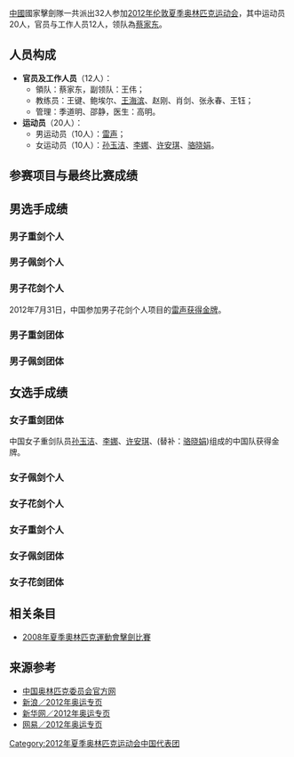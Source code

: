 [中國](../Page/中國.md "wikilink")國家擊劍隊一共派出32人参加[2012年伦敦夏季奥林匹克运动会](../Page/2012年夏季奥林匹克运动会.md "wikilink")，其中运动员20人，官员与工作人员12人，领队為[蔡家东](https://zh.wikipedia.org/wiki/蔡家东 "wikilink")。

## 人员构成

  - **官员及工作人员**（12人）：
      - 領队：蔡家东，副领队：王伟；
      - 教练员：王键、鲍埃尔、[王海滨](https://zh.wikipedia.org/wiki/王海滨 "wikilink")、赵刚、肖剑、张永春、王钰；
      - 管理：季道明、邵静，医生：高明。
  - **运动员**（20人）：
      - 男运动员（10人）：[雷声](https://zh.wikipedia.org/wiki/雷声 "wikilink")；
      - 女运动员（10人）：[孙玉洁](../Page/孙玉洁.md "wikilink")、[李娜](../Page/李娜_\(击剑运动员\).md "wikilink")、[许安琪](../Page/许安琪.md "wikilink")、[骆晓娟](../Page/骆晓娟.md "wikilink")。

## 参赛项目与最终比赛成绩

## 男选手成绩

### 男子重剑个人

### 男子佩剑个人

### 男子花剑个人

2012年7月31日，中国参加男子花剑个人项目的[雷声获得金牌](https://zh.wikipedia.org/wiki/雷声 "wikilink")。

### 男子重剑团体

### 男子佩剑团体

## 女选手成绩

### 女子重剑团体

中国女子重剑队员[孙玉洁](../Page/孙玉洁.md "wikilink")、[李娜](../Page/李娜_\(击剑运动员\).md "wikilink")、[许安琪](../Page/许安琪.md "wikilink")、(替补：[骆晓娟](../Page/骆晓娟.md "wikilink"))组成的中国队获得金牌。

### 女子佩剑个人

### 女子花剑个人

### 女子重剑个人

### 女子佩剑团体

### 女子花剑团体

## 相关条目

  - [2008年夏季奧林匹克運動會擊劍比賽](https://zh.wikipedia.org/wiki/2008年夏季奧林匹克運動會擊劍比賽 "wikilink")

## 来源参考

<references />

  - [中国奥林匹克委员会官方网](http://www.olympic.cn)
  - [新浪／2012年奥运专页](http://2012.sina.com.cn)
  - [新华网／2012年奥运专页](http://www.xinhuanet.com/olympics/)
  - [网易／2012年奥运专页](http://2012.163.com/)

[Category:2012年夏季奥林匹克运动会中国代表团](https://zh.wikipedia.org/wiki/Category:2012年夏季奥林匹克运动会中国代表团 "wikilink")